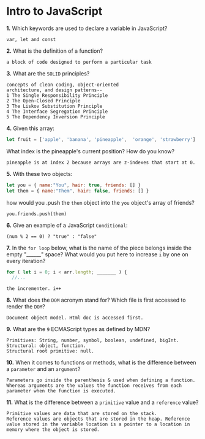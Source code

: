 # Intro to JavaScript

**1.** Which keywords are used to declare a variable in JavaScript?
<!-- enter you answer in the space below -->
```
var, let and const
```
**2.** What is the definition of a function?
<!-- enter you answer in the space below -->
```
a block of code designed to perform a particular task
```
**3.** What are the `SOLID` principles?
<!-- enter you answer in the space below -->
```
concepts of clean coding, object-oriented
architecture, and design patterns--
1 The Single Responsibility Principle
2 The Open-Closed Principle
3 The Liskov Substitution Principle
4 The Interface Segregation Principle
5 The Dependency Inversion Principle
```
**4.** Given this array: 
```js
let fruit = ['apple', 'banana', 'pineapple',  'orange', 'strawberry']
``` 
What index is the pineapple's current position? How do you know?
<!-- enter you answer in the space below -->
```
pineapple is at index 2 because arrays are z-indexes that start at 0.
```
**5.** With these two objects: 
```js
let you = { name:"You", hair: true, friends: [] }
let them = { name:"Them", hair: false, friends: [] }
```
how would you .push the `them` object into the `you` object's array of friends?
<!-- enter you answer in the space below -->
```
you.friends.push(them)
```

**6.** Give an example of a JavaScript `Conditional`:
<!-- enter you answer in the space below -->
```
(num % 2 == 0) ? "true" : "false"
```
**7.** In the `for loop` below, what is the name of the piece belongs inside the empty "______" space? What would you put here to increase `i` by one on every iteration?
```js
for ( let i = 0; i < arr.length; _______ ) {
  //...
```
<!-- enter you answer in the space below -->
```
the incrementer. i++
```
**8.** What does the `DOM` acronym stand for? Which file is first accessed to render the `DOM`?
<!-- enter you answer in the space below -->
```
Document object model. Html doc is accessed first.
```

**9.** What are the `9` ECMAScript types as defined by MDN?
<!-- enter you answer in the space below -->
```
Primitives: String, number, symbol, boolean, undefined, bigInt.
Structural: object, function.
Structural root primitive: null.
```
**10.** When it comes to functions or methods, what is the difference between a `parameter` and an `argument`?
<!-- enter you answer in the space below -->
```
Parameters go inside the parenthesis & used when defining a function. Whereas arguments are the values the function receives from each parameter when the function is executed.
```
**11.** What is the difference between a `primitive` value and a `reference` value?
<!-- enter you answer in the space below -->
```
Primitive values are data that are stored on the stack.
Reference values are objects that are stored in the heap. Reference value stored in the variable location is a pointer to a location in memory where the object is stored.
```